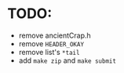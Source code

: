 # TODO:
- remove ancientCrap.h
- remove `HEADER_OKAY`
- remove list's `*tail`
- add `make zip` and `make submit`